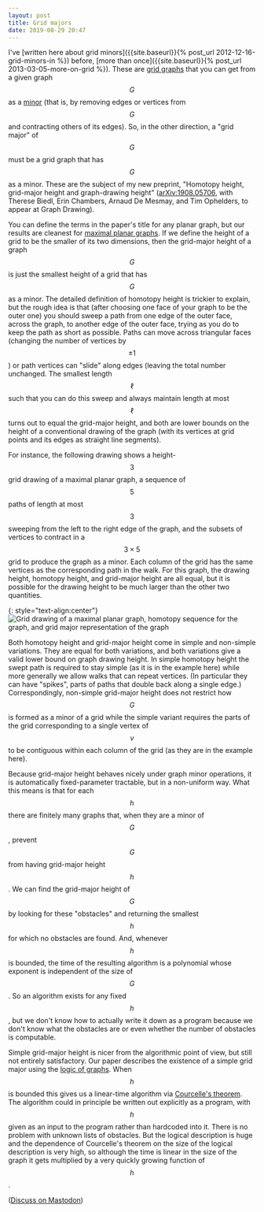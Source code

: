 ```yaml
---
layout: post
title: Grid majors
date: 2019-08-29 20:47
---
```

I've [written here about grid minors]({{site.baseurl}}{% post_url 2012-12-16-grid-minors-in %}) before, [more than once]({{site.baseurl}}{% post_url 2013-03-05-more-on-grid %}). These are [grid graphs](https://en.wikipedia.org/wiki/Lattice_graph) that you can get from a given graph $$G$$ as a [minor](https://en.wikipedia.org/wiki/Graph_minor) (that is, by removing edges or vertices from $$G$$ and contracting others of its edges). So, in the other direction, a "grid major" of $$G$$ must be a grid graph that has $$G$$ as a minor. These are the subject of my new preprint, "Homotopy height, grid-major height and graph-drawing height" ([arXiv:1908.05706](https://arxiv.org/abs/1908.05706), with Therese Biedl, Erin Chambers, Arnaud De Mesmay, and Tim Ophelders, to appear at Graph Drawing).

You can define the terms in the paper's title for any planar graph, but our results are cleanest for [maximal planar graphs](https://en.wikipedia.org/wiki/Maximal_planar_graph). If we define the height of a grid to be the smaller of its two dimensions, then the grid-major height of a graph $$G$$ is just the smallest height of a grid that has $$G$$ as a minor. The detailed definition of homotopy height is trickier to explain, but the rough idea is that (after choosing one face of your graph to be the outer one) you should sweep a path from one edge of the outer face, across the graph, to another edge of the outer face, trying as you do to keep the path as short as possible. Paths can move across triangular faces (changing the number of vertices by $$\pm 1$$) or path vertices can "slide" along edges  (leaving the total number unchanged. The smallest length $$\ell$$ such that you can do this sweep and always maintain length at most $$\ell$$ turns out to equal the grid-major height, and both are lower bounds on the height of a conventional drawing of the graph (with its vertices at grid points and its edges as straight line segments).

For instance, the following drawing shows a height-$$3$$ grid drawing of a maximal planar graph, a sequence of $$5$$ paths of length at most $$3$$ sweeping from the left to the right edge of the graph, and the subsets of vertices to contract in a $$3\times 5$$ grid to produce the graph as a minor. Each column of the grid has the same vertices as the corresponding path in the walk. For this graph, the drawing height, homotopy height, and grid-major height are all equal, but it is possible for the drawing height to be much larger than the other two quantities.

{: style="text-align:center"}
![Grid drawing of a maximal planar graph, homotopy sequence for the graph, and grid major representation of the graph]({{site.baseurl}}/assets/2019/grid-majors.svg)

Both homotopy height and grid-major height come in simple and non-simple variations. They are equal for both variations, and both variations give a valid lower bound on graph drawing height. In simple homotopy height the swept path is required to stay simple (as it is in the example here) while more generally we allow walks that can repeat vertices. (In particular they can have "spikes", parts of paths that double back along a single edge.) Correspondingly, non-simple grid-major height does not restrict how $$G$$ is formed as a minor of a grid while the simple variant requires the parts of the grid corresponding to a single vertex of $$v$$ to be contiguous within each column of the grid (as they are in the example here).

Because grid-major height behaves nicely under graph minor operations, it is automatically fixed-parameter tractable, but in a non-uniform way. What this means is that for each $$h$$ there are finitely many graphs that, when they are a minor of $$G$$, prevent $$G$$ from having grid-major height $$h$$. We can find the grid-major height of $$G$$ by looking for these "obstacles" and returning the smallest $$h$$ for which no obstacles are found. And, whenever $$h$$ is bounded, the time of the resulting algorithm is a polynomial whose exponent is independent of the size of $$G$$. So an algorithm exists for any fixed $$h$$, but we don't know how to actually write it down as a program because we don't know what the obstacles are or even whether the number of obstacles is computable.

Simple grid-major height is nicer from the algorithmic point of view, but still not entirely satisfactory. Our paper describes the existence of a simple grid major using the [logic of graphs](https://en.wikipedia.org/wiki/Logic_of_graphs). When $$h$$ is bounded this gives us a linear-time algorithm via [Courcelle's theorem](https://en.wikipedia.org/wiki/Courcelle%27s_theorem). The algorithm could in principle be written out explicitly as a program,
with $$h$$ given as an input to the program rather than hardcoded into it. There is no problem with unknown lists of obstacles. But the logical description is huge and the dependence of Courcelle's theorem on the size of the logical description is very high, so although the time is linear in the size of the graph it gets multiplied by a very quickly growing function <span style="white-space:nowrap">of $$h$$.</span>

([Discuss on Mastodon](https://mathstodon.xyz/@11011110/102706636079725648))